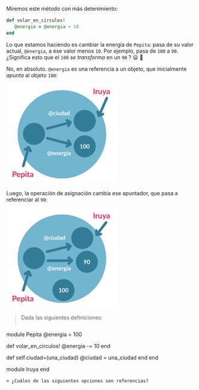 Miremos este método con más detenimiento: 

```ruby
def volar_en_circulos!
   @energia = @energia - 10
end
```

Lo que estamos haciendo es cambiar la energía de `Pepita`: pasa de su valor actual, `@energia`, a ese valor menos `10`. Por ejemplo, pasa de `100` a `90`. ¿Significa esto que el `100` _se transforma_ en un `90` ? :frowning: :thought_balloon:

No, en absoluto. `@energia` es una referencia a un objeto, que inicialmente _apunta_  al objeto `100`:

<img src="https://raw.githubusercontent.com/MumukiProject/mumuki-guia-ruby-referencias/master/assets/objetos_4_1616781381589.8.svg" alt="Múltiples referencias" width="300" height="auto">

Luego, la operación de asignación cambia ese apuntador, que pasa a referenciar al `90`:

<img src="https://raw.githubusercontent.com/MumukiProject/mumuki-guia-ruby-referencias/master/assets/objetos_4_1616781410661.9.svg" alt="Múltiples referencias" width="300" height="auto">

> Dada las siguientes definiciones:
>
>``` ruby
module Pepita
  @energia = 100
>
  def volar_en_circulos!
    @energia -= 10
  end
>
  def self.ciudad=(una_ciudad)
    @ciudad = una_ciudad
  end
end
>
module Iruya
end
```
> ¿Cuáles de las siguientes opciones son referencias?
